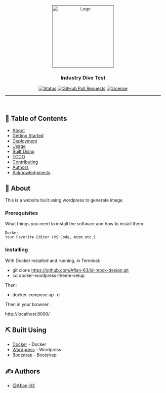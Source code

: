 <p align="center">
  <a href="" rel="noopener">
 <img width=200px src="https://www.ajournalofmusicalthings.com/wp-content/uploads/dot-com.jpg" alt="Logo"></a>
</p>

<h3 align="center">Industry Dive Test</h3>

<div align="center">

[![Status](https://img.shields.io/badge/status-active-success.svg)]()
[![GitHub Pull Requests](https://img.shields.io/github/issues-pr/kylelobo/The-Documentation-Compendium.svg)](https://github.com/kylelobo/The-Documentation-Compendium/pulls)
[![License](https://img.shields.io/badge/license-MIT-blue.svg)](/LICENSE)

</div>

---

<p align="center"> 
    <br> 
</p>

## 📝 Table of Contents

- [About](#about)
- [Getting Started](#getting_started)
- [Deployment](#deployment)
- [Usage](#usage)
- [Built Using](#built_using)
- [TODO](../TODO.md)
- [Contributing](../CONTRIBUTING.md)
- [Authors](#authors)
- [Acknowledgments](#acknowledgement)

## 🧐 About <a name = "about"></a>

This is a website built using wordpress to generate image. 


### Prerequisites

What things you need to install the software and how to install them.

```
Docker
Your Favorite Editor (VS Code, Atom etc.)
```

### Installing

With Docker installed and running, in Terminal:

- git clone https://github.com/Aflan-63/id-mock-design.git
- cd docker-wordpress-theme-setup

Then:
- docker-compose up -d

Then in your browser:

http://localhost:8000/


## ⛏️ Built Using <a name = "built_using"></a>

- [Docker](https://www.docker.com/) - Docker
- [Wordpress](https://wordpress.org/download/) - Wordpress
- [Bootstrap](https://getbootstrap.com/) - Bootstrap


## ✍️ Authors <a name = "authors"></a>

- [@Aflan-63](https://github.com/Aflan-63)